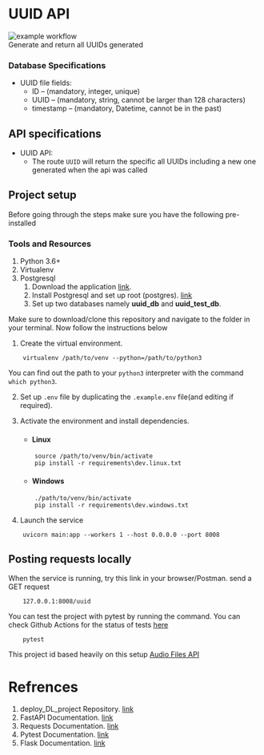 # UUID API
![example workflow](https://github.com/MeeneyTech/uuid-api/actions/workflows/django.yml/badge.svg) <br>
Generate and return all UUIDs generated

### Database Specifications
- UUID file fields:
    - ID – (mandatory, integer, unique)
    - UUID – (mandatory, string, cannot be larger than 128
    characters)
    - timestamp – (mandatory, Datetime, cannot be in the past)

## API specifications
- UUID API:
    - The route `UUID` will return the specific all UUIDs including a new one generated when the api was called

## Project setup
Before going through the steps make sure you have the following pre-installed

### Tools and Resources
1. Python 3.6+
2. Virtualenv
3. Postgresql 
    1. Download the application [link](https://www.enterprisedb.com/downloads/postgres-postgresql-downloads). 
    2. Install Postgresql and set up root (postgres). [link](https://www.postgresqltutorial.com/install-postgresql/)
    3. Set up two databases namely __uuid_db__ and __uuid_test_db__.
    

Make sure to download/clone this repository and navigate to the folder in your terminal. Now follow the instructions below

1. Create the virtual environment.
```
    virtualenv /path/to/venv --python=/path/to/python3
```
You can find out the path to your `python3` interpreter with the command `which python3`.

2. Set up `.env` file by duplicating the `.example.env` file(and editing if required).

3. Activate the environment and install dependencies.
    - #### Linux
    ```
        source /path/to/venv/bin/activate
        pip install -r requirements\dev.linux.txt
    ```

    - #### Windows
    ```
        ./path/to/venv/bin/activate
        pip install -r requirements\dev.windows.txt
    ```

4. Launch the service
```
    uvicorn main:app --workers 1 --host 0.0.0.0 --port 8008
```

## Posting requests locally
When the service is running, try this link in your browser/Postman. send a GET request
```
    127.0.0.1:8008/uuid
```

You can test the project with pytest by running the command. You can check Github Actions for the status of tests [here](https://github.com/iamr0b0tx/uuid-api/actions) 
```
    pytest
```

This project id based heavily on this setup [Audio Files API](https://github.com/iamr0b0tx/audio_files_api)

# Refrences
1. deploy_DL_project Repository. [link](https://github.com/Semicolon-Tech/deploy_DL_project_with_fastapi)
2. FastAPI Documentation. [link](https://fastapi.tiangolo.com/)
3. Requests Documentation. [link](https://requests.readthedocs.io/en/master/)
4. Pytest Documentation. [link](https://docs.pytest.org/en/stable/contents.html)
5. Flask Documentation. [link](https://flask.palletsprojects.com/en/1.1.x/)
